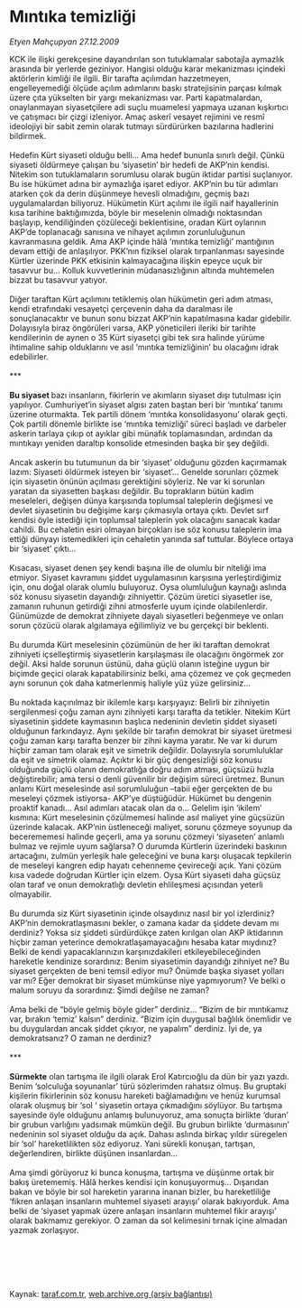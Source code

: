 # Mıntıka temizliği

*Etyen Mahçupyan 27.12.2009*

<div class="taraf_structure_2col_1zq">
<div class="margen_n">



 <p>KCK ile ilişki gerekçesine dayandırılan son tutuklamalar sabotajla aymazlık arasında bir yerlerde geziniyor. Hangisi olduğu karar mekanizması içindeki aktörlerin kimliği ile ilgili. Bir tarafta açılımdan hazzetmeyen, engelleyemediği ölçüde açılım adımlarını baskı stratejisinin parçası kılmak üzere çıta yükselten bir yargı mekanizması var. Parti kapatmalardan, onaylanmayan siyasetçilere adi suçlu muamelesi yapmaya uzanan kışkırtıcı ve çatışmacı bir çizgi izleniyor. Amaç askerî vesayet rejimini ve resmî ideolojiyi bir sabit zemin olarak tutmayı sürdürürken bazılarına hadlerini bildirmek. <br/><br/>Hedefin Kürt siyaseti olduğu belli... Ama hedef bununla sınırlı değil. Çünkü siyaseti öldürmeye çalışan bu ‘siyasetin’ bir hedefi de AKP’nin kendisi. Nitekim son tutuklamaların sorumlusu olarak bugün iktidar partisi suçlanıyor. Bu ise hükümet adına bir aymazlığa işaret ediyor. AKP’nin bu tür adımları atarken çok da derin düşünmeye hevesli olmadığını, geçmiş bazı uygulamalardan biliyoruz. Hükümetin Kürt açılımı ile ilgili naif hayallerinin kısa tarihine baktığımızda, böyle bir meselenin olmadığı noktasından başlayıp, kendiliğinden çözüleceği beklentisine, oradan Kürt oylarının AKP’de toplanacağı sanısına ve nihayet açılımın zorunluluğunun kavranmasına geldik. Ama AKP içinde hâlâ ‘mıntıka temizliği’ mantığının devam ettiği de anlaşılıyor. PKK’nın fiziksel olarak tırpanlanması sayesinde Kürtler üzerinde PKK etkisinin kalmayacağına ilişkin epeyce uçuk bir tasavvur bu... Kolluk kuvvetlerinin müdanasızlığının altında muhtemelen bizzat bu tasavvur yatıyor. <br/><br/>Diğer taraftan Kürt açılımını tetiklemiş olan hükümetin geri adım atması, kendi etrafındaki vesayetçi çerçevenin daha da daralması ile sonuçlanacaktır ve bunun sonu bizzat AKP’nin kapatılmasına kadar gidebilir. Dolayısıyla biraz öngörüleri varsa, AKP yöneticileri ileriki bir tarihte kendilerinin de aynen o 35 Kürt siyasetçi gibi tek sıra halinde yürüme ihtimaline sahip olduklarını ve asıl ‘mıntıka temizliğinin’ bu olacağını idrak edebilirler. <br/><br/>***<b> <br/><br/>Bu siyaset </b>bazı insanların, fikirlerin ve akımların siyaset dışı tutulması için yapılıyor. Cumhuriyet’in siyaset algısı zaten baştan beri bir ‘mıntıka’ tanımı üzerine oturmakta. Tek partili dönem ‘mıntıka konsolidasyonu’ olarak geçti. Çok partili dönemle birlikte ise ‘mıntıka temizliği’ süreci başladı ve darbeler askerin tarlaya çıkıp ot ayıklar gibi münafık toplamasından, ardından da mıntıkayı yeniden daraltıp konsolide etmesinden başka bir şey değildi. <br/><br/>Ancak askerin bu tutumunun da bir ‘siyaset’ olduğunu gözden kaçırmamak lazım: Siyaseti öldürmek isteyen bir ‘siyaset’... Genelde sorunları çözmek için siyasetin önünün açılması gerektiğini söyleriz. Ne var ki sorunları yaratan da siyasetten başkası değildir. Bu toprakların bütün kadim meseleleri, değişen dünya karşısında toplumsal taleplerin değişmesi ve devlet siyasetinin bu değişime karşı çıkmasıyla ortaya çıktı. Devlet sırf kendisi öyle istediği için toplumsal taleplerin yok olacağını sanacak kadar cahildi. Bu cehaletin esiri olmayan birçokları ise söz konusu taleplerin ima ettiği dünyayı istemedikleri için cehaletin yanında saf tuttular. Böylece ortaya bir ‘siyaset’ çıktı... <br/><br/>Kısacası, siyaset denen şey kendi başına ille de olumlu bir niteliği ima etmiyor. Siyaset kavramını şiddet uygulamasının karşısına yerleştirdiğimiz için, onu doğal olarak olumlu buluyoruz. Oysa olumluluğun kaynağı aslında söz konusu siyasetin dayandığı zihniyettir. Çözüm üretici siyasetler ise, zamanın ruhunun getirdiği zihni atmosferle uyum içinde olabilenlerdir. Günümüzde de demokrat zihniyete dayalı siyasetleri beğenmeye ve onları sorun çözücü olarak algılamaya eğilimliyiz ve bu gerçekçi bir beklenti. <br/><br/>Bu durumda Kürt meselesinin çözümünün de her iki taraftan demokrat zihniyeti içselleştirmiş siyasetlerin karşılaşması ile olacağını öngörmek zor değil. Aksi halde sorunun üstünü, daha güçlü olanın isteğine uygun bir biçimde geçici olarak kapatabilirsiniz belki, ama çözemez ve çok geçmeden aynı sorunun çok daha katmerlenmiş haliyle yüz yüze gelirsiniz... <br/><br/>Bu noktada kaçınılmaz bir ikilemle karşı karşıyayız: Belirli bir zihniyetin sergilenmesi çoğu zaman aynı zihniyeti karşı tarafta da tetikler. Nitekim Kürt siyasetinin şiddete kaymasının başlıca nedeninin devletin şiddet siyaseti olduğunun farkındayız. Aynı şekilde bir tarafın demokrat bir siyaset üretmesi çoğu zaman karşı tarafta benzer bir zihni kayma yaratır. Ne var ki durum hiçbir zaman tam olarak eşit ve simetrik değildir. Dolayısıyla sorumluluklar da eşit ve simetrik olamaz. Açıktır ki bir güç dengesizliği söz konusu olduğunda güçlü olanın demokratlığa doğru adım atması, güçsüzü hızla değiştirebilir; ama tersi o denli güvenilir bir değişim süreci üretmez. Bunun anlamı Kürt meselesinde asıl sorumluluğun –tabii eğer gerçekten de bu meseleyi çözmek istiyorsa- AKP’ye düştüğüdür. Hükümet bu dengenin proaktif kanadı... Asıl adımları atacak olan da o... Gelelim işin ‘ikilem’ kısmına: Kürt meselesinin çözülmemesi halinde asıl maliyet yine güçsüzün üzerinde kalacak. AKP’nin üstleneceği maliyet, sorunu çözmeye soyunup da becerememesi halinde geçerli, ama ya sorunu çözmeyi ‘siyaseten’ anlamlı bulmaz ve rejimle uyum sağlarsa? O durumda Kürtlerin üzerindeki baskının artacağını, zulmün yerleşik hale geleceğini ve buna karşı oluşacak tepkilerin de meseleyi kangren edip hayatı cehenneme çevireceği açık. Yani çözüm kısa vadede doğrudan Kürtler için elzem. Oysa Kürt siyaseti daha güçsüz olan taraf ve onun demokratlığı devletin ehlileşmesi açısından yeterli olmayabilir. <br/><br/>Bu durumda siz Kürt siyasetinin içinde olsaydınız nasıl bir yol izlerdiniz? AKP’nin demokratlaşmasını bekler, o zamana kadar da şiddete devam mı derdiniz? Yoksa siz şiddeti sürdürdükçe zaten kırılgan olan AKP iktidarının hiçbir zaman yeterince demokratlaşamayacağını hesaba katar mıydınız? Belki de kendi yapacaklarınızın karşınızdakileri etkileyebileceğinden hareketle kendinize sorardınız: Benim siyasetimin dayandığı zihniyet ne? Bu siyaset gerçekten de beni temsil ediyor mu? Önümde başka siyaset yolları var mı? Eğer demokrat bir siyaset mümkünse niye yapmıyorum? Ve belki o malum soruyu da sorardınız: Şimdi değilse ne zaman? <br/><br/>Ama belki de “böyle gelmiş böyle gider” derdiniz... “Bizim de bir mıntıkamız var, bırakın ‘temiz’ kalsın” derdiniz. “Bizim için duygusal bağlılık önemlidir ve bu duygulardan ancak şiddet çıkıyor, ne yapalım” derdiniz. İyi de, ya demokratsanız? O zaman ne derdiniz? <br/><br/>***<b> <br/><br/>Sürmekte</b> olan tartışma ile ilgili olarak Erol Katırcıoğlu da dün bir yazı yazdı. Benim ‘solculuğa soyunanlar’ türü sözlerimden rahatsız olmuş. Bu gruptaki kişilerin fikirlerinin söz konusu hareketi bağlamadığını ve henüz kurumsal olarak oluşmuş bir ‘sol ‘ siyasetin ortaya çıkmadığını söylüyor. Bu tartışma sayesinde öyle olduğunu anlamış bulunuyoruz, ama sonuçta birlikte ‘duran’ bir grubun varlığını yadsımak mümkün değil. Bu grubun birlikte ‘durmasının’ nedeninin sol siyaset olduğu da açık. Dahası aslında birkaç yıldır süregelen bir ‘sol’ hareketlilikten söz ediyoruz. Yani sürekli konuşan, tartışan, değerlendiren, birlikte düşünen insanlardan... <br/><br/>Ama şimdi görüyoruz ki bunca konuşma, tartışma ve düşünme ortak bir bakış üretememiş. Hâlâ herkes kendisi için konuşuyormuş... Dışarıdan bakan ve böyle bir sol hareketin yararına inanan bizler, bu hareketliliğe ‘fikren anlaşan insanların muhtemel siyaseti arayışı’ olarak bakıyorduk. Ama belki de ‘siyaset yapmak üzere anlaşan insanların muhtemel fikir arayışı’ olarak bakmamız gerekiyor. O zaman da sol kelimesini tırnak içine almadan yazmak zorlaşıyor.</p>
<br/>
<br/>
<br/>



<br/>


<div id="taraf_not">
</div>

</div>


</div>

Kaynak: [taraf.com.tr](http://www.taraf.com.tr:80/makale/9153.htm), [web.archive.org (arşiv bağlantısı)](http://web.archive.org/web/20091231182920/http://www.taraf.com.tr:80/makale/9153.htm)
